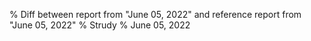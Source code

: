 % Diff between report from "June 05, 2022" and reference report from "June 05, 2022"
% Strudy
% June 05, 2022


